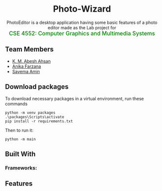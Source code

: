 <h1 align="center"> Photo-Wizard </h1>
<p align="center">
PhotoEditor is a desktop application having some basic features of a photo editor 
made as the Lab project for <br> <span style="color:green;font-weight:500;font-size:18px"> 
CSE 4552: Computer Graphics and Multimedia Systems
</span>
</p>

## Team Members

- [K. M. Abesh Ahsan](https://github.com/abeshahsan)
- [Anika Farzana](https://github.com/Ani445)
- [Sayema Amin](https://github.com/SayemaSaj)

## Download packages

To download necessary packages in a virtual environment, run these commands

```
python -m venv packages
.\packages\Scripts\activate
pip install -r requirements.txt
```

Then to run it:
```
python -m main
```

## Built With

### Frameworks:

## Features
